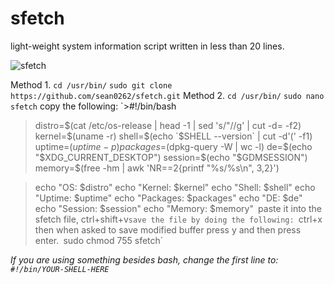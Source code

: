 # sfetch
light-weight system information script written in less than 20 lines. 

![sfetch](https://i.imgur.com/tjlk8kh.png)



Method 1.
`cd /usr/bin/`
`sudo git clone https://github.com/sean0262/sfetch.git`
Method 2.
`cd /usr/bin/`
`sudo nano sfetch`
copy the following: 
`>#!/bin/bash
>
>distro=$(cat /etc/os-release | head -1 | sed 's/"//g' | cut -d= -f2)
>kernel=$(uname -r)
>shell=$(echo `$SHELL --version` | cut -d'(' -f1)
>uptime=$(uptime -p)
>packages=$(dpkg-query -W | wc -l)
>de=$(echo "$XDG_CURRENT_DESKTOP")
>session=$(echo "$GDMSESSION")
>memory=$(free -hm | awk 'NR==2{printf "%s/%s\n", $3,$2}')

>echo "OS: $distro"
>echo "Kernel: $kernel"
>echo "Shell: $shell"
>echo "Uptime: $uptime"
>echo "Packages: $packages"
>echo "DE: $de"
>echo "Session: $session"
>echo "Memory: $memory"`
`paste it into the sfetch file, ctrl+shift+v`
save the file by doing the following: 
`ctrl+x then when asked to save modified buffer press y and then press enter.`
`sudo chmod 755 sfetch`


<i>If you are using something besides bash, change the first line to: `#!/bin/YOUR-SHELL-HERE`</i>
